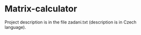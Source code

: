 # Matrix-calculator
Project description is in the file zadani.txt (description is in Czech language).
